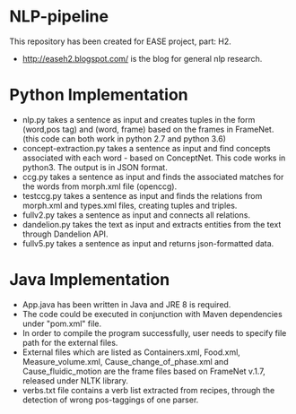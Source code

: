 # NLP-pipeline
This repository has been created for EASE project, part: H2. 
+ http://easeh2.blogspot.com/ is the blog for general nlp research.

# Python Implementation
+ nlp.py takes a sentence as input and creates tuples in the form (word,pos tag) and (word, frame)  based on the frames in FrameNet. (this code can both work in python 2.7 and python 3.6)
+ concept-extraction.py takes a sentence as input and find concepts associated with each word - based on ConceptNet. This code works in python3. The output is in JSON format.
+ ccg.py takes a sentence as input and finds the associated matches for the words from morph.xml file (openccg).
+ testccg.py takes a sentence as input and finds the relations from morph.xml and types.xml files, creating tuples and triples.
+ fullv2.py takes a sentence as input and connects all relations.
+ dandelion.py takes the text as input and extracts entities from the text through Dandelion API.
+ fullv5.py takes a sentence as input and returns json-formatted data.

# Java Implementation
+ App.java has been written in Java and JRE 8 is required.
+ The code could be executed in conjunction with Maven dependencies under "pom.xml" file.
+ In order to compile the program successfully, user needs to specify file path for the external files. 
+ External files which are listed as Containers.xml, Food.xml, Measure_volume.xml, Cause_change_of_phase.xml and Cause_fluidic_motion are the frame files based on FrameNet v.1.7, released under NLTK library.
+ verbs.txt file contains a verb list extracted from recipes, through the detection of wrong pos-taggings of one parser.



